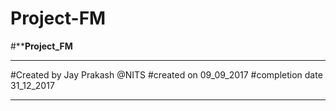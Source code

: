 # Project-FM
#******************************Project_FM****************************
**********************************************
#Created by Jay Prakash @NITS 
#created on 09_09_2017
#completion date 31_12_2017
**********************************************
